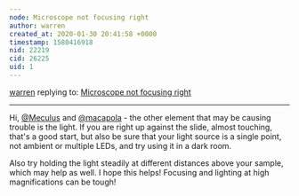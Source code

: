 ```yaml
---
node: Microscope not focusing right
author: warren
created_at: 2020-01-30 20:41:58 +0000
timestamp: 1580416918
nid: 22219
cid: 26225
uid: 1
---
```




[warren](../profile/warren) replying to: [Microscope not focusing right](../notes/Meculus/01-05-2020/microscope-not-focusing-right)

----
Hi, [@Meculus](/profile/Meculus) and [@macapola](/profile/macapola) - the other element that may be causing trouble is the light. If you are right up against the slide, almost touching, that's a good start, but also be sure that your light source is a single point, not ambient or multiple LEDs, and try using it in a dark room.

Also try holding the light steadily at different distances above your sample, which may help as well. I hope this helps! Focusing and lighting at high magnifications can be tough!